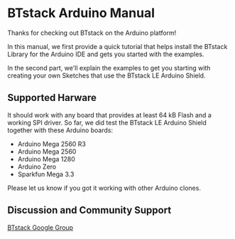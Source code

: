 # BTstack Arduino Manual

Thanks for checking out BTstack on the Arduino platform!

In this manual, we first provide a quick tutorial that helps install the BTstack Library for the Arduino IDE and gets you started with the examples.

In the second part, we'll explain the examples to get you starting with creating your own Sketches that use the BTstack LE Arduino Shield.

## Supported Harware 

It should work with any board that provides at least 64 kB Flash and a working SPI driver. 
So far, we did test the BTstack LE Arduino Shield together with these Arduino boards:

- Arduino Mega 2560 R3
- Arduino Mega 2560 
- Arduino Mega 1280 
- Arduino Zero
- Sparkfun Mega 3.3

Please let us know if you got it working with other Arduino clones.

## Discussion and Community Support
[BTstack Google Group](http://groups.google.com/group/btstack-dev)
